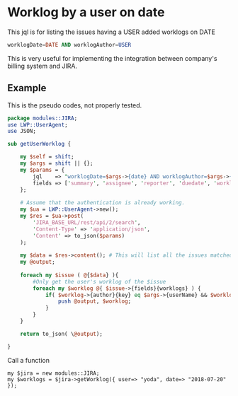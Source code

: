 # Worklog by a user on date
This jql is for listing the issues having a USER added worklogs on DATE

```sql
worklogDate=DATE AND worklogAuthor=USER
```
This is very useful for implementing the integration between company's billing system and JIRA.

## Example
This is the pseudo codes, not properly tested.

```perl
package modules::JIRA;
use LWP::UserAgent;
use JSON;

sub getUserWorklog {

    my $self = shift;
    my $args = shift || {};
    my $params = {
        jql    => "worklogDate=$args->{date} AND worklogAuthor=$args->{userName}",
        fields => ['summary', 'assignee', 'reporter', 'duedate', 'worklog', 'created']
    };
    
    # Assume that the authentication is already working.
    my $ua = LWP::UserAgent->new();  
    my $res = $ua->post(
        'JIRA_BASE_URL/rest/api/2/search',
        'Content-Type' => 'application/json',
        'Content' => to_json($params)
    );
    
    my $data = $res->content(); # This will list all the issues matched with the jql
    my @output;
    
    foreach my $issue ( @{$data} ){    
        #Only get the user's worklog of the $issue
        foreach my $worklog @{ $issue->{fields}{worklogs} ) {
            if( $worklog->{author}{key} eq $args->{userName} && $worklog->{started} eq $args->{date} ) {
                push @output, $worklog;
            }
        }
    }

    return to_json( \@output);

}

```
Call a function
```
my $jira = new modules::JIRA;
my $worklogs = $jira->getWorklog({ user=> "yoda", date=> "2018-07-20" });
```

